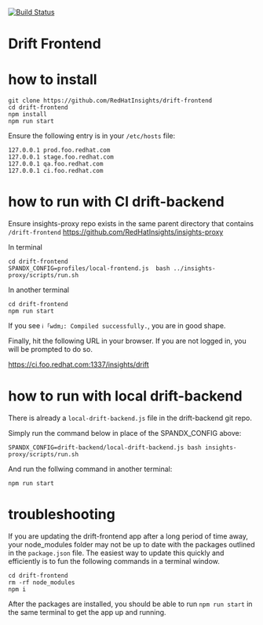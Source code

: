 [![Build Status](https://travis-ci.org/RedHatInsights/insights-frontend-starter-app.svg?branch=master)](https://travis-ci.org/RedHatInsights/insights-frontend-starter-app)

# Drift Frontend

# how to install

```
git clone https://github.com/RedHatInsights/drift-frontend
cd drift-frontend
npm install
npm run start
```

Ensure the following entry is in your `/etc/hosts` file:
```
127.0.0.1 prod.foo.redhat.com
127.0.0.1 stage.foo.redhat.com
127.0.0.1 qa.foo.redhat.com
127.0.0.1 ci.foo.redhat.com
```


# how to run with CI drift-backend

Ensure insights-proxy repo exists in the same parent directory that contains `/drift-frontend`
https://github.com/RedHatInsights/insights-proxy

In terminal
```
cd drift-frontend
SPANDX_CONFIG=profiles/local-frontend.js  bash ../insights-proxy/scripts/run.sh
```

In another terminal
```
cd drift-frontend
npm run start
```

If you see `ℹ ｢wdm｣: Compiled successfully.`, you are in good shape.

Finally, hit the following URL in your browser. If you are not logged in, you will be prompted to do so.

https://ci.foo.redhat.com:1337/insights/drift


# how to run with local drift-backend

There is already a `local-drift-backend.js` file in the drift-backend git repo.

Simply run the command below in place of the SPANDX_CONFIG above:

`SPANDX_CONFIG=drift-backend/local-drift-backend.js bash insights-proxy/scripts/run.sh`

And run the follwing command in another terminal:

`npm run start`


# troubleshooting

If you are updating the drift-frontend app after a long period of time away, your node_modules folder may not be up to date with the packages outlined in the `package.json` file. The easiest way to update this quickly and efficiently is to fun the following commands in a terminal window.
```
cd drift-frontend
rm -rf node_modules
npm i
```

After the packages are installed, you should be able to run `npm run start` in the same terminal to get the app up and running.
